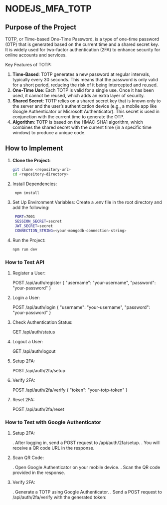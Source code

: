 # NODEJS_MFA_TOTP

## Purpose of the Project

TOTP, or Time-based One-Time Password, is a type of one-time password (OTP) that is generated based on the current time and a shared secret key. It is widely used for two-factor authentication (2FA) to enhance security for online accounts and services.

Key Features of TOTP:
1. **Time-Based**: TOTP generates a new password at regular intervals, typically every 30 seconds. This means that the password is only valid for a short period, reducing the risk of it being intercepted and reused.
2. **One-Time Use**: Each TOTP is valid for a single use. Once it has been used, it cannot be reused, which adds an extra layer of security.
3. **Shared Secret**: TOTP relies on a shared secret key that is known only to the server and the user’s authentication device (e.g., a mobile app like Google Authenticator or Microsoft Authenticator). This secret is used in conjunction with the current time to generate the OTP.
4. **Algorithm**: TOTP is based on the HMAC-SHA1 algorithm, which combines the shared secret with the current time (in a specific time window) to produce a unique code.

## How to Implement

1. **Clone the Project:**
   ```sh
   git clone <repository-url>
   cd <repository-directory>
   ```
2. Install Dependencies:
   ```sh
    npm install
    ```

3. Set Up Environment Variables: Create a .env file in the root directory and add the following:

   ```sh
    PORT=7001
    SESSION_SECRET=secret
    JWT_SECRET=secret
    CONNECTION_STRING=<your-mongodb-connection-string>
    ```
4. Run the Project:

    ```sh
    npm run dev
    ```

### How to Test API

1. Register a User:

    POST /api/auth/register
    {
        "username": "your-username",
        "password": "your-password"
    }

2. Login a User:

    POST /api/auth/login
    {
        "username": "your-username",
        "password": "your-password"
    }

3. Check Authentication Status:

    GET /api/auth/status

4. Logout a User:

   GET /api/auth/logout

5. Setup 2FA:

   POST /api/auth/2fa/setup

6. Verify 2FA:

   POST /api/auth/2fa/verify
    {
        "token": "your-totp-token"
    }

7. Reset 2FA:

   POST /api/auth/2fa/reset


### How to Test with Google Authenticator

1. Setup 2FA:

    . After logging in, send a POST request to /api/auth/2fa/setup.
    . You will receive a QR code URL in the response.

2. Scan QR Code:

    . Open Google Authenticator on your mobile device.
    . Scan the QR code provided in the response.

3. Verify 2FA:

    . Generate a TOTP using Google Authenticator.
    . Send a POST request to /api/auth/2fa/verify with the generated token: